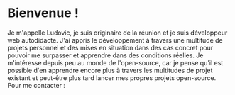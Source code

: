 # Bienvenue !
Je m'appelle Ludovic, je suis originaire de la réunion et je suis développeur web autodidacte. J'ai appris le développement à travers une multitude de projets personnel et des mises en situation dans des cas concret pour pouvoir me surpasser et apprendre dans des conditions réelles.
Je m'intéresse depuis peu au monde de l'open-source, car je pense qu'il est possible d'en apprendre encore plus à travers les multitudes de projet existant et peut-être plus tard lancer mes propres projets open-source.
Pour me contacter : 
